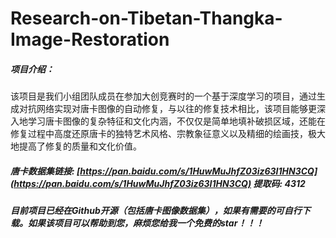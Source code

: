 # Research-on-Tibetan-Thangka-Image-Restoration
##### 项目介绍：
该项目是我们小组团队成员在参加大创竞赛时的一个基于深度学习的项目，通过生成对抗网络实现对唐卡图像的自动修复，与以往的修复技术相比，该项目能够更深入地学习唐卡图像的复杂特征和文化内涵，不仅仅是简单地填补破损区域，还能在修复过程中高度还原唐卡的独特艺术风格、宗教象征意义以及精细的绘画技，极大地提高了修复的质量和文化价值。
##### 唐卡数据集链接: [https://pan.baidu.com/s/1HuwMuJhfZ03iz63I1HN3CQ](https://pan.baidu.com/s/1HuwMuJhfZ03iz63I1HN3CQ) 提取码: 4312 
##### 目前项目已经在Github开源（包括唐卡图像数据集），如果有需要的可自行下载。如果该项目可以帮助到您，麻烦您给我一个免费的star！！！
